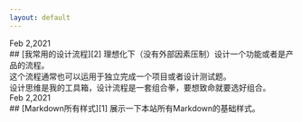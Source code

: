```yaml
---
layout: default
---
```

<div class="time">Feb 2,2021</div>
## [我常用的设计流程][2]
理想化下（没有外部因素压制）设计一个功能或者是产品的流程。<br>
这个流程通常也可以运用于独立完成一个项目或者设计测试题。<br>
设计思维是我的工具箱，设计流程是一套组合拳，要想致命就要选好组合。

<div class="post"></div>

<div class="time">Feb 2,2021</div>
## [Markdown所有样式][1]
展示一下本站所有Markdown的基础样式。

<!-- 文章链接 -->

[1]:	project
[2]:	process